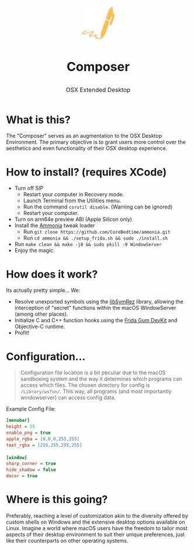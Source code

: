 <div style="display: flex; flex-direction: column; align-items: center;">
    <img src=".readme/composerlogo.png" alt="Logo" width="100"/>
    <h1 style="font-size: 34px; text-decoration: none;">Composer</h1>
    <p style="font-size: 16px; margin-top: 10px; text-decoration: none;">OSX Extended Desktop</p>
</div>


# What is this?
The "Composer" serves as an augmentation to the OSX Desktop Environment. The primary objective is to grant users more control over the aesthetics and even functionality of their OSX desktop experience.

# How to install? (requires XCode)
- Turn off SIP
    - Restart your computer in Recovery mode.
    - Launch Terminal from the Utilities menu.
    - Run the command `csrutil disable`. (Warning can be ignored)
    - Restart your computer.
- Turn on arm64e preview ABI (Apple Silicon only)
- Install the [Ammonia](https://github.com/CoreBedtime/ammonia) tweak loader 
    - Run `git clone https://github.com/CoreBedtime/ammonia.git`
    - Run `cd ammonia && ./setup_frida.sh && sudo ./install.sh`
- Run `make clean && make -j8 && sudo pkill -9 WindowServer`
- Enjoy the magic.

# How does it work?
Its actually pretty simple... 
We:
- Resolve unexported symbols using the [libSymRez](https://github.com/jslegendre/libSymRez.git) library, allowing the interception of "secret" functions within the macOS WindowServer (among other places). 
- Initialize C and C++ function hooks using the [Frida Gum DevKit](https://github.com/frida/frida-gum) and Objective-C runtime.
- Profit!

# Configuration...
> Configuration file location is a bit peculiar due to the macOS sandboxing system and the way it determines which programs can access which files. The chosen directory for config is `/Library/wsfun/`. This way, all programs (and most importantly windowserver) can access config data.



Example Config File:
```ini
[menubar]
height = 55
enable_png = true
apple_rgba = [0,0,0,255,255]
text_rgba = [255,255,255,255]

[window]
sharp_corner = true
hide_shadow = false
decor = true
```

# Where is this going?
Preferably, reaching a level of customization akin to the diversity offered by custom shells on Windows and the extensive desktop options available on Linux. Imagine a world where macOS users have the freedom to tailor most aspects of their desktop environment to suit their unique preferences, just like their counterparts on other operating systems.
